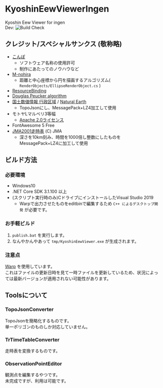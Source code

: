 # KyoshinEewViewerIngen
Kyoshin Eew Viewer for ingen  
Dev: ![Build Check](https://github.com/ingen084/KyoshinEewViewerIngen/workflows/Build%20Check/badge.svg?branch=develop)

## クレジット/スペシャルサンクス (敬称略)

- [こんぽ](https://twitter.com/compo031)
  - ソフトウェア名称の使用許可
  - 制作にあたってのノウハウなど
- [M-nohira](https://github.com/M-nohira)
  - 距離と中心座標から円を描画するアルゴリズム( `RenderObjects/EllipseRenderObject.cs` )
- [ResourceBinding](https://stackoverflow.com/questions/20564862/binding-to-resource-key-wpf)
- [Douglas Peucker algorithm](https://www.codeproject.com/Articles/18936/A-C-Implementation-of-Douglas-Peucker-Line-Appro)
- [国土数値情報 行政区域](https://nlftp.mlit.go.jp/ksj/index.html) / [Natural Earth](https://www.naturalearthdata.com/)
  - TopoJsonにし、MessagePack+LZ4加工して使用
- モトヤLマルベリ3等幅
  - [Apache 2.0ライセンス](http://www.apache.org/licenses/LICENSE-2.0)
- FontAwesome 5 Free
- [JMA2001走時表](https://www.data.jma.go.jp/svd/eqev/data/bulletin/catalog/appendix/trtime/trt_j.html) (C) JMA
  - 深さを10km刻み、時間を1000倍し整数にしたものをMessagePack+LZ4に加工して使用

## ビルド方法

### 必要環境

- Windows10
- .NET Core SDK 3.1.100 以上
- (スクリプト実行時のみ)CドライブにインストールしたVisual Studio 2019
  - Warpで出力させたものをeditbinで編集するため `C++ によるデスクトップ開発` が必要です。

### お手軽ビルド

1. `publish.bat` を実行します。
2. なんやかんやあって `tmp/KyoshinEewViewer.exe` が生成されます。

### 注意点

[Warp](https://github.com/dgiagio/warp) を使用しています。  
これはファイルの更新日時を見て一時ファイルを更新しているため、状況によっては最新バージョンが適用されない可能性があります。

## Toolsについて

### TopoJsonConverter

TopoJsonを簡略化するものです。  
単一ポリゴンのものしか対応していません。

### TrTimeTableConverter

走時表を変換するものです。

### ObservationPointEditor

観測点を編集するやつです。  
未完成ですが、利用は可能です。
